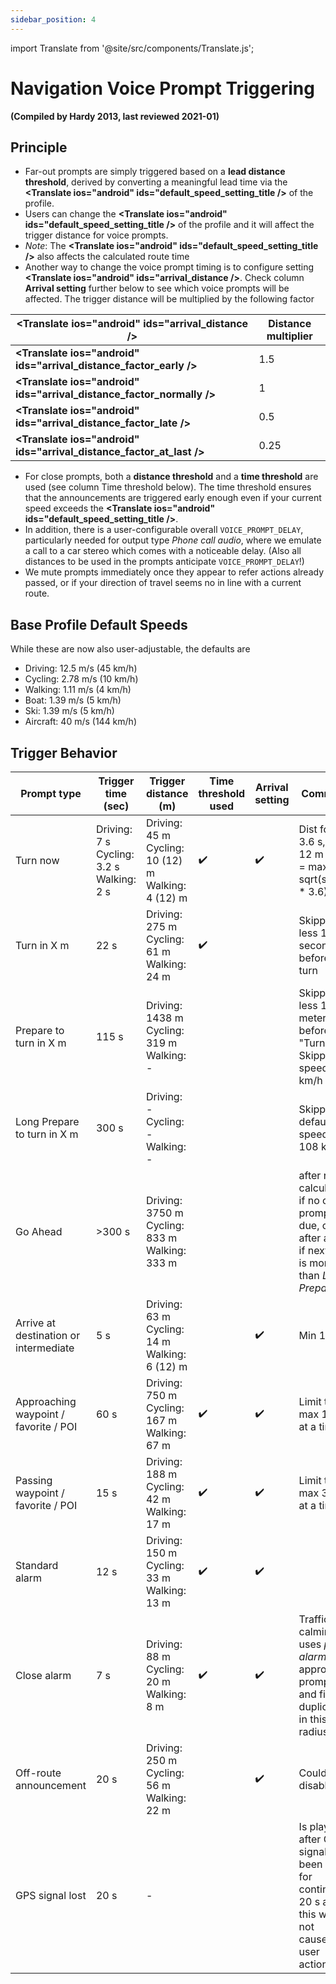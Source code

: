 ```yaml
---
sidebar_position: 4
---
```

import Translate from '@site/src/components/Translate.js';

# Navigation Voice Prompt Triggering

**(Compiled by Hardy 2013, last reviewed 2021-01)**
## Principle
* Far-out prompts are simply triggered based on a **lead distance threshold**, derived by converting a meaningful lead time via the **<Translate ios="android" ids="default_speed_setting_title />** of the profile.
* Users can change the **<Translate ios="android" ids="default_speed_setting_title />** of the profile and it will affect the trigger distance for voice prompts.
* *Note*: The **<Translate ios="android" ids="default_speed_setting_title />** also affects the calculated route time 
* Another way to change the voice prompt timing is to configure setting **<Translate ios="android" ids="arrival_distance />**. Check column **Arrival setting** further below to see which voice prompts will be affected. The trigger distance will be multiplied by the following factor

**<Translate ios="android" ids="arrival_distance />** | Distance multiplier
--- | --- 
**<Translate ios="android" ids="arrival_distance_factor_early />** | 1.5
**<Translate ios="android" ids="arrival_distance_factor_normally />** | 1
**<Translate ios="android" ids="arrival_distance_factor_late />** | 0.5
**<Translate ios="android" ids="arrival_distance_factor_at_last />** | 0.25
* For close prompts, both a **distance threshold** and a **time threshold** are used (see column Time threshold below). The time threshold ensures that the announcements are triggered early enough even if your current speed exceeds the **<Translate ios="android" ids="default_speed_setting_title />**.
* In addition, there is a user-configurable overall `VOICE_PROMPT_DELAY`, particularly needed for output type _Phone call audio_, where we emulate a call to a car stereo which comes with a noticeable delay. (Also all distances to be used in the prompts anticipate `VOICE_PROMPT_DELAY`!)
* We mute prompts immediately once they appear to refer actions already passed, or if your direction of travel seems no in line with a current route.

## Base Profile Default Speeds
While these are now also user-adjustable, the defaults are
* Driving: 12.5 m/s (45 km/h)
* Cycling: 2.78 m/s (10 km/h)
* Walking: 1.11 m/s (4 km/h)
* Boat: 1.39 m/s (5 km/h)
* Ski: 1.39  m/s (5 km/h)
* Aircraft: 40 m/s (144 km/h)

## Trigger Behavior
Prompt type | Trigger time (sec) | Trigger distance (m) | Time threshold used | Arrival setting | Comment |
--- | --- | --- | --- | --- | -- |
Turn now | Driving: 7 s   Cycling: 3.2 s   Walking: 2 s | Driving: 45 m    Cycling: 10 (12) m    Walking: 4 (12) m | :heavy_check_mark: | :heavy_check_mark: | Dist for 3.6 s, min 12 m      Time = max(8, sqrt(speed \* 3.6)) |
Turn in X m | 22 s | Driving: 275 m    Cycling: 61 m    Walking: 24 m | :heavy_check_mark: |  | Skipped if less 15 seconds before turn |
Prepare to turn in X m | 115 s | Driving: 1438 m    Cycling: 319 m    Walking: - |  |  | Skipped if less 150 meters before "Turn in"  Skipped if speed < 8 km/h |
Long Prepare to turn in X m | 300 s | Driving: -    Cycling: -    Walking: - |  |  | Skipped if default speed < 108 km/h |
Go Ahead | >300 s | Driving: 3750 m    Cycling: 833 m    Walking: 333 m | | | after route calculation if no other prompt is due, or after a turn if next turn is more than *Long Prepare* |
Arrive at destination or intermediate | 5 s | Driving: 63 m    Cycling: 14 m    Walking: 6 (12) m | |:heavy_check_mark: | Min 12 m |
Approaching waypoint / favorite / POI | 60 s | Driving: 750 m    Cycling: 167 m    Walking: 67 m | :heavy_check_mark: | :heavy_check_mark: | Limit to max 1 pnt at a time |
Passing waypoint / favorite / POI | 15 s | Driving: 188 m    Cycling: 42 m    Walking: 17 m | :heavy_check_mark: | :heavy_check_mark: | Limit to max 3 pnts at a time |
Standard alarm | 12 s | Driving: 150 m    Cycling: 33 m    Walking: 13 m | :heavy_check_mark: | :heavy_check_mark: | 
Close alarm | 7 s | Driving: 88 m    Cycling: 20 m    Walking: 8 m | :heavy_check_mark: | :heavy_check_mark: | Traffic calming uses *pass alarm* for approach prompt and filters duplicate in this radius |
Off-route announcement | 20 s | Driving: 250 m    Cycling: 56 m    Walking: 22 m | | :heavy_check_mark: | Could be disabled |
GPS signal lost | 20 s | - | | | Is played after GPS signal has been lost for continuous 20 s and this was not caused by user action. |
